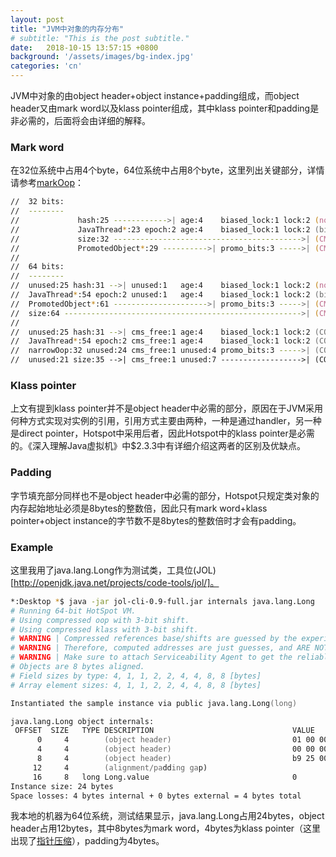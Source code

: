 ```yaml
---
layout: post
title: "JVM中对象的内存分布"
# subtitle: "This is the post subtitle."
date:   2018-10-15 13:57:15 +0800
background: '/assets/images/bg-index.jpg'
categories: 'cn'
---
```


JVM中对象的由object header+object instance+padding组成，而object header又由mark word以及klass pointer组成，其中klass pointer和padding是非必需的，后面将会由详细的解释。

### Mark word
在32位系统中占用4个byte，64位系统中占用8个byte，这里列出关键部分，详情请参考[markOop](http://hg.openjdk.java.net/jdk8/jdk8/hotspot/file/87ee5ee27509/src/share/vm/oops/markOop.hpp)：
```zsh
//  32 bits:
//  --------
//             hash:25 ------------>| age:4    biased_lock:1 lock:2 (normal object)
//             JavaThread*:23 epoch:2 age:4    biased_lock:1 lock:2 (biased object)
//             size:32 ------------------------------------------>| (CMS free block)
//             PromotedObject*:29 ---------->| promo_bits:3 ----->| (CMS promoted object)
//
//  64 bits:
//  --------
//  unused:25 hash:31 -->| unused:1   age:4    biased_lock:1 lock:2 (normal object)
//  JavaThread*:54 epoch:2 unused:1   age:4    biased_lock:1 lock:2 (biased object)
//  PromotedObject*:61 --------------------->| promo_bits:3 ----->| (CMS promoted object)
//  size:64 ----------------------------------------------------->| (CMS free block)
//
//  unused:25 hash:31 -->| cms_free:1 age:4    biased_lock:1 lock:2 (COOPs && normal object)
//  JavaThread*:54 epoch:2 cms_free:1 age:4    biased_lock:1 lock:2 (COOPs && biased object)
//  narrowOop:32 unused:24 cms_free:1 unused:4 promo_bits:3 ----->| (COOPs && CMS promoted object)
//  unused:21 size:35 -->| cms_free:1 unused:7 ------------------>| (COOPs && CMS free block)
```

### Klass pointer
上文有提到klass pointer并不是object header中必需的部分，原因在于JVM采用何种方式实现对实例的引用，引用方式主要由两种，一种是通过handler，另一种是direct pointer，Hotspot中采用后者，因此Hotspot中的klass pointer是必需的。《深入理解Java虚拟机》中$2.3.3中有详细介绍这两者的区别及优缺点。

### Padding
字节填充部分同样也不是object header中必需的部分，Hotspot只规定类对象的内存起始地址必须是8bytes的整数倍，因此只有mark word+klass pointer+object instance的字节数不是8bytes的整数倍时才会有padding。

### Example
这里我用了java.lang.Long作为测试类，工具位(JOL)[http://openjdk.java.net/projects/code-tools/jol/]。
```zsh
*:Desktop *$ java -jar jol-cli-0.9-full.jar internals java.lang.Long
# Running 64-bit HotSpot VM.
# Using compressed oop with 3-bit shift.
# Using compressed klass with 3-bit shift.
# WARNING | Compressed references base/shifts are guessed by the experiment!
# WARNING | Therefore, computed addresses are just guesses, and ARE NOT RELIABLE.
# WARNING | Make sure to attach Serviceability Agent to get the reliable addresses.
# Objects are 8 bytes aligned.
# Field sizes by type: 4, 1, 1, 2, 2, 4, 4, 8, 8 [bytes]
# Array element sizes: 4, 1, 1, 2, 2, 4, 4, 8, 8 [bytes]

Instantiated the sample instance via public java.lang.Long(long)

java.lang.Long object internals:
 OFFSET  SIZE   TYPE DESCRIPTION                               VALUE
      0     4        (object header)                           01 00 00 00 (00000001 00000000 00000000 00000000) (1)
      4     4        (object header)                           00 00 00 00 (00000000 00000000 00000000 00000000) (0)
      8     4        (object header)                           b9 25 00 f8 (10111001 00100101 00000000 11111000) (-134208071)
     12     4        (alignment/padding gap)                  
     16     8   long Long.value                                0
Instance size: 24 bytes
Space losses: 4 bytes internal + 0 bytes external = 4 bytes total
```
我本地的机器为64位系统，测试结果显示，java.lang.Long占用24bytes，object header占用12bytes，其中8bytes为mark word，4bytes为klass pointer（这里出现了[指针压缩](https://wiki.openjdk.java.net/display/HotSpot/CompressedOops)），padding为4bytes。